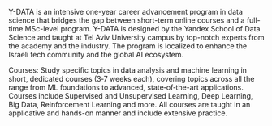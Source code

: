 Y-DATA is an intensive one-year career advancement program in data science that bridges the gap between short-term online courses and a full-time MSc-level program. Y-DATA is designed by the Yandex School of Data Science and taught at Tel Aviv University campus by top-notch experts from the academy and the industry. The program is localized to enhance the Israeli tech community and the global AI ecosystem.

Courses:
Study specific topics in data analysis and machine learning in short, dedicated courses (3‑7 weeks each), covering topics across all the range from ML foundations to advanced, state‑of‑the-art applications. Courses include Supervised and Unsupervised Learning, Deep Learning, Big Data, Reinforcement Learning and more. All courses are taught in an applicative and hands-on manner and include extensive practice.

